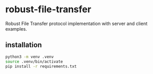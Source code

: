 # robust-file-transfer
Robust File Transfer protocol implementation with server and client examples.

## installation

```bash
python3 -m venv .venv
source .venv/bin/activate
pip install -r requirements.txt
```

